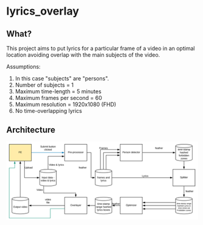 # lyrics_overlay

## What?

This project aims to put lyrics for a particular frame of a video in an optimal location avoiding 
overlap with the main subjects of the video.

Assumptions:
1. In this case "subjects" are "persons".
2. Number of subjects = 1
3. Maximum time-length = 5 minutes
4. Maximum frames per second = 60
5. Maximum resolution = 1920x1080 (FHD)
5. No time-overlapping lyrics

## Architecture

![flow](./docs/flow.svg)